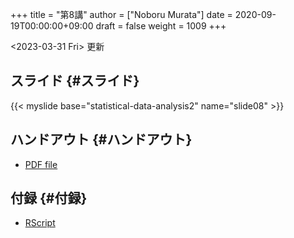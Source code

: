 +++
title = "第8講"
author = ["Noboru Murata"]
date = 2020-09-19T00:00:00+09:00
draft = false
weight = 1009
+++

<span class="timestamp-wrapper"><span class="timestamp">&lt;2023-03-31 Fri&gt; </span></span> 更新


## スライド {#スライド}

{{< myslide base="statistical-data-analysis2" name="slide08" >}}


## ハンドアウト {#ハンドアウト}

-   [PDF file](https://noboru-murata.github.io/statistical-data-analysis2/pdfs/slide08.pdf)


## 付録 {#付録}

-   [RScript](https://noboru-murata.github.io/statistical-data-analysis2/code/slide08.R)

